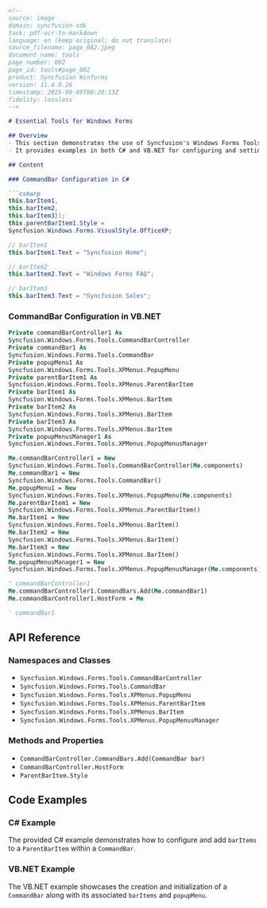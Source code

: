 ```markdown
<!--
source: image
domain: syncfusion-sdk
task: pdf-ocr-to-markdown
language: en (keep original; do not translate)
source_filename: page_082.jpeg
document_name: tools
page_number: 082
page_id: tools#page_082
product: Syncfusion Winforms
version: 11.4.0.26
timestamp: 2025-08-09T08:20:13Z
fidelity: lossless
-->

# Essential Tools for Windows Forms

## Overview
- This section demonstrates the use of Syncfusion's Windows Forms Tools for creating a command bar with menu items.
- It provides examples in both C# and VB.NET for configuring and setting up a `CommandBar` with multiple menu items.

## Content

### CommandBar Configuration in C#

```csharp
this.barItem1,
this.barItem2,
this.barItem3});
this.parentBarItem1.Style =
Syncfusion.Windows.Forms.VisualStyle.OfficeXP;

// barItem1
this.barItem1.Text = "Syncfusion Home";

// barItem2
this.barItem2.Text = "Windows Forms FAQ";

// barItem3
this.barItem3.Text = "Syncfusion Sales";
```

### CommandBar Configuration in VB.NET

```vb
Private commandBarController1 As
Syncfusion.Windows.Forms.Tools.CommandBarController
Private commandBar1 As
Syncfusion.Windows.Forms.Tools.CommandBar
Private popupMenu1 As
Syncfusion.Windows.Forms.Tools.XPMenus.PopupMenu
Private parentBarItem1 As
Syncfusion.Windows.Forms.Tools.XPMenus.ParentBarItem
Private barItem1 As
Syncfusion.Windows.Forms.Tools.XPMenus.BarItem
Private barItem2 As
Syncfusion.Windows.Forms.Tools.XPMenus.BarItem
Private barItem3 As
Syncfusion.Windows.Forms.Tools.XPMenus.BarItem
Private popupMenusManager1 As
Syncfusion.Windows.Forms.Tools.XPMenus.PopupMenusManager

Me.commandBarController1 = New
Syncfusion.Windows.Forms.Tools.CommandBarController(Me.components)
Me.commandBar1 = New
Syncfusion.Windows.Forms.Tools.CommandBar()
Me.popupMenu1 = New
Syncfusion.Windows.Forms.Tools.XPMenus.PopupMenu(Me.components)
Me.parentBarItem1 = New
Syncfusion.Windows.Forms.Tools.XPMenus.ParentBarItem()
Me.barItem1 = New
Syncfusion.Windows.Forms.Tools.XPMenus.BarItem()
Me.barItem2 = New
Syncfusion.Windows.Forms.Tools.XPMenus.BarItem()
Me.barItem3 = New
Syncfusion.Windows.Forms.Tools.XPMenus.BarItem()
Me.popupMenusManager1 = New
Syncfusion.Windows.Forms.Tools.XPMenus.PopupMenusManager(Me.components)

' commandBarController1
Me.commandBarController1.CommandBars.Add(Me.commandBar1)
Me.commandBarController1.HostForm = Me

' commandBar1
```

## API Reference

### Namespaces and Classes
- `Syncfusion.Windows.Forms.Tools.CommandBarController`
- `Syncfusion.Windows.Forms.Tools.CommandBar`
- `Syncfusion.Windows.Forms.Tools.XPMenus.PopupMenu`
- `Syncfusion.Windows.Forms.Tools.XPMenus.ParentBarItem`
- `Syncfusion.Windows.Forms.Tools.XPMenus.BarItem`
- `Syncfusion.Windows.Forms.Tools.XPMenus.PopupMenusManager`

### Methods and Properties
- `CommandBarController.CommandBars.Add(CommandBar bar)`
- `CommandBarController.HostForm`
- `ParentBarItem.Style`

## Code Examples

### C# Example
The provided C# example demonstrates how to configure and add `barItems` to a `ParentBarItem` within a `CommandBar`.

### VB.NET Example
The VB.NET example showcases the creation and initialization of a `CommandBar` along with its associated `barItems` and `popupMenu`.

<!-- tags: [Windows Forms, CommandBar, SyncGrid, VisualStyle, OfficeXP] keywords: [ToolBar, ParentBarItem, BarItem, PopupMenu, HostForm] -->
```
